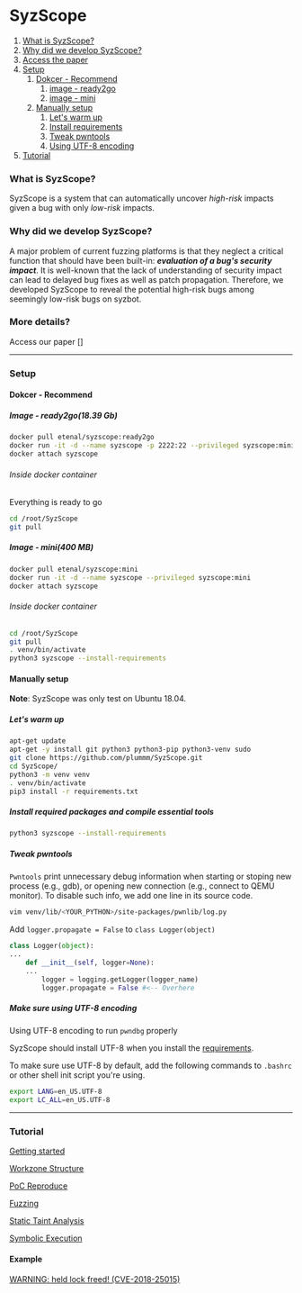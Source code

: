 

# SyzScope

1. [What is SyzScope?](#What_is_SyzScope)
2. [Why did we develop SyzScope?](#Why_did_we_develop_SyzScope)
3. [Access the paper](#access_the_paper)
4. [Setup](#Setup)
	1. [Dokcer - Recommend](#Dokcer)
		1. [image - ready2go](#Dokcer_ready2go)
		2. [image - mini](#Dokcer_mini)
	2. [Manually setup](#Manually_setup)
		1. [Let's warm up](#warm_up)
		2. [Install requirements](#install_requirements)
		3. [Tweak pwntools](#Tweak_pwntools)
		4. [Using UTF-8 encoding](#Using_UTF_8_encoding)
5. [Tutorial](#tutorial)

### What is SyzScope?

<a name="What_is_SyzScope"></a>

SyzScope is a system that can automatically uncover *high-risk* impacts given a bug with only *low-risk* impacts.

### Why did we develop SyzScope?

<a name="Why_did_we_develop_SyzScope"></a>

A major problem of current fuzzing platforms is that they neglect a critical function that should have been built-in: ***evaluation of a bug's security impact***. It is well-known that the lack of understanding of security impact can lead to delayed bug fixes as well as patch propagation. Therefore, we developed SyzScope to reveal the potential high-risk bugs among seemingly low-risk bugs on syzbot.

### More details?

<a name="access_the_paper"></a>

Access our paper []

------

### Setup

<a name="Setup"></a>



#### Dokcer - Recommend 

<a name="Dokcer"></a>

##### Image - ready2go(18.39 Gb)

<a name="Dokcer_ready2go"></a>

```bash
docker pull etenal/syzscope:ready2go
docker run -it -d --name syzscope -p 2222:22 --privileged syzscope:mini
docker attach syzscope
```



###### Inside docker container

Everything is ready to go

```bash
cd /root/SyzScope
git pull
```



##### Image - mini(400 MB)

<a name="Dokcer_mini"></a>

```bash
docker pull etenal/syzscope:mini
docker run -it -d --name syzscope --privileged syzscope:mini
docker attach syzscope
```



###### Inside docker container

```bash
cd /root/SyzScope
git pull
. venv/bin/activate
python3 syzscope --install-requirements
```



#### Manually setup

<a name="Manually_setup"></a>

**Note**: SyzScope was only test on Ubuntu 18.04.



##### Let's warm up

<a name="warm_up"></a>

```bash
apt-get update
apt-get -y install git python3 python3-pip python3-venv sudo
git clone https://github.com/plummm/SyzScope.git
cd SyzScope/
python3 -m venv venv
. venv/bin/activate
pip3 install -r requirements.txt
```

##### Install required packages and compile essential tools

<a name="install_requirements"></a>

```bash
python3 syzscope --install-requirements
```



##### Tweak pwntools

<a name="Tweak_pwntools"></a>

`Pwntools` print unnecessary debug information when starting or stoping new process (e.g., gdb), or opening new connection (e.g., connect to QEMU monitor). To disable such info, we add one line in its source code.

```bash
vim venv/lib/<YOUR_PYTHON>/site-packages/pwnlib/log.py
```



Add `logger.propagate = False` to `class Logger(object)`

```python
class Logger(object):
...
	def __init__(self, logger=None):
	...
		logger = logging.getLogger(logger_name)
		logger.propagate = False #<-- Overhere
```



##### Make sure using UTF-8 encoding

<a name="Using_UTF_8_encoding"></a>

Using UTF-8 encoding to run `pwndbg` properly

SyzScope should install UTF-8 when you install the [requirements](#install_requirements).

To make sure use UTF-8 by default, add the following commands to `.bashrc` or other shell init script you're using.

```bash
export LANG=en_US.UTF-8
export LC_ALL=en_US.UTF-8
```



------

### Tutorial

<a name="tutorial"></a>

[Getting started](tutorial/Getting_started.md)

[Workzone Structure](tutorial/workzone_structure.md)

[PoC Reproduce](tutorial/poc_repro.md)

[Fuzzing](tutorial/fuzzing.md)

[Static Taint Analysis](tutorial/static_taint_analysis.md)

[Symbolic Execution](tutorial/sym_exec.md)



#### Example

[WARNING: held lock freed! (CVE-2018-25015)](tutorial/examples/WARNING_held_lock_freed.md)

